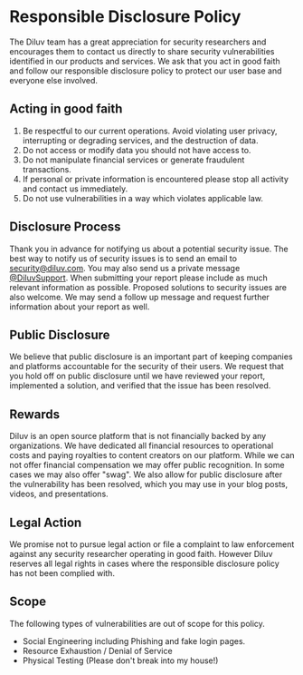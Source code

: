 # Responsible Disclosure Policy

The Diluv team has a great appreciation for security researchers and encourages them to contact us directly to share security vulnerabilities identified in our products and services. We ask that you act in good faith and follow our responsible disclosure policy to protect our user base and everyone else involved.

## Acting in good faith

1. Be respectful to our current operations. Avoid violating user privacy, interrupting or degrading services, and the destruction of data.
2. Do not access or modify data you should not have access to. 
3. Do not manipulate financial services or generate fraudulent transactions.
4. If personal or private information is encountered please stop all activity and contact us immediately.
5. Do not use vulnerabilities in a way which violates applicable law. 

## Disclosure Process

Thank you in advance for notifying us about a potential security issue. The best way to notify us of security issues is to send an email to security@diluv.com. You may also send us a private message [@DiluvSupport](https://twitter.com/DiluvSupport). When submitting your report please include as much relevant information as possible. Proposed solutions to security issues are also welcome. We may send a follow up message and request further information about your report as well.

## Public Disclosure

We believe that public disclosure is an important part of keeping companies and platforms accountable for the security of their users. We request that you hold off on public disclosure until we have reviewed your report, implemented a solution, and verified that the issue has been resolved.

## Rewards

Diluv is an open source platform that is not financially backed by any organizations. We have dedicated all financial resources to operational costs and paying royalties to content creators on our platform. While we can not offer financial compensation we may offer public recognition. In some cases we may also offer "swag". We also allow for public disclosure after the vulnerability has been resolved, which you may use in your blog posts, videos, and presentations.

## Legal Action

We promise not to pursue legal action or file a complaint to law enforcement against any security researcher operating in good faith. However Diluv reserves all legal rights in cases where the responsible disclosure policy has not been complied with.

## Scope

The following types of vulnerabilities are out of scope for this policy. 
- Social Engineering including Phishing and fake login pages.
- Resource Exhaustion / Denial of Service
- Physical Testing (Please don't break into my house!)
